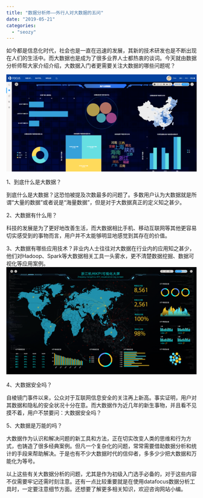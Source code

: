 ```yaml
---
title: "数据分析师——外行人对大数据的五问"
date: "2019-05-21"
categories: 
  - "seozy"
---
```


如今都是信息化时代，社会也是一直在迅速的发展，其新的技术研发也是不断出现在人们的生活中。而大数据也是成为了很多业界人士都热衷的谈词。今天就由数据分析师帮大家介绍介绍，大数据入门者更需要关注大数据的哪些问题呢？

![](images/word-image-90-1024x522.png)

1、到底什么是大数据？

到底什么是大数据？这恐怕被提及次数最多的问题了。多数用户认为大数据就是所谓“大量的数据”或者说是“海量数据”，但是对于大数据真正的定义知之甚少。

2、大数据有什么用？

科技的发展是为了更好地改善生活，而大数据相比手机、移动互联网等其他更容易切实感受到的事物而言，用户并不太能够明显地感觉到其存在的价值。

3、大数据有哪些应用技术？非业内人士往往对大数据在行业内的应用知之甚少，他们对Hadoop、Spark等大数据相关工具一头雾水，更不清楚数据挖掘、数据可视化等应用案例。![](images/word-image-58-1024x576.png)

4、大数据安全吗？

自棱镜门事件以来，公众对于互联网信息安全的关注再上新高。事实证明，用户对其数据和隐私的安全状况十分在意。而大数据作为近几年的新生事物，并且看不见摸不着，用户不禁要问：大数据安全吗？

5、大数据是万能的吗？

大数据作为认识和解决问题的新工具和方法，正在切实改变人类的思维和行为方式，也铸造了很多经典案例。但凡一个复杂化的问题，常常需要借助数据分析和统计的手段来帮助解决。于是也有不少大数据时代的信仰者，多多少少把大数据和万能化为等号。

以上这些有关大数据分析的问题，尤其是作为初级入门选手必备的，对于这些内容不仅需要牢记还需时刻注意。还有一点比较重要就是在使用datafocus数据分析工具时，一定要注意细节方面。还想要了解更多相关知识，欢迎咨询网站小编。
